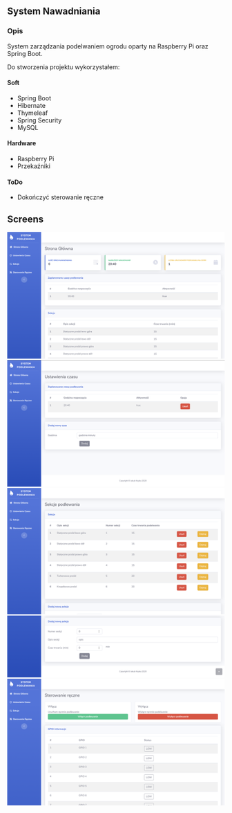 ## System Nawadniania 

### Opis

System zarządzania podelwaniem ogrodu oparty na Raspberry Pi oraz Spring Boot.

Do stworzenia projektu wykorzystałem:

#### Soft
- Spring Boot
- Hibernate 
- Thymeleaf 
- Spring Security
- MySQL

#### Hardware
- Raspberry Pi 
- Przekaźniki 

#### ToDo
- Dokończyć sterowanie ręczne


## Screens
![Preview1](./screens/img1.png)
![Preview2](./screens/img2.png)
![Preview3](./screens/img3.png)
![Preview4](./screens/img4.png)
![Preview5](./screens/img5.png)
